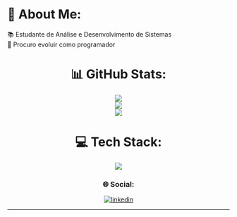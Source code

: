 # 💫 About Me:
📚 Estudante de Análise e Desenvolvimento de Sistemas<br>🌱 Procuro evoluir como programador

<div align="center">

# 📊 GitHub Stats:
![](https://github-readme-stats.vercel.app/api?username=heitorpriston&theme=darcula&hide_border=true&include_all_commits=false&count_private=false)<br/>
![](https://github-readme-streak-stats.herokuapp.com/?user=heitorpriston&theme=darcula&hide_border=true)<br/>
![](https://github-readme-stats.vercel.app/api/top-langs/?username=heitorpriston&theme=darcula&hide_border=true&include_all_commits=false&count_private=false&layout=compact)

# 💻 Tech Stack:
![](https://skillicons.dev/icons?i=python,django,flask)

###  🌐 Social:
<a href="https://www.linkedin.com/in/heitorpriston/">
    <img src="https://img.shields.io/badge/LinkedIn-0077B5?style=for-the-badge&logo=linkedin&logoColor=white" alt="linkedin"/> 
    
---

